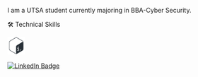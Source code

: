 I am a UTSA student currently majoring in BBA-Cyber Security.

:hammer_and_wrench: Technical Skills
<div>
  <img src="https://github.com/devicons/devicon/blob/master/icons/bash/bash-plain.svg" title="Bash" alt="bash" width="40" height="40"/>&nbsp;
</div>
<p> </p>
<div id="badges">
  <a href="https://www.linkedin.com/in/klabyer/">
    <img src="https://img.shields.io/badge/LinkedIn-blue?style=for-the-badge&logo=linkedin&logoColor=white" alt="LinkedIn Badge"/>
</div>

